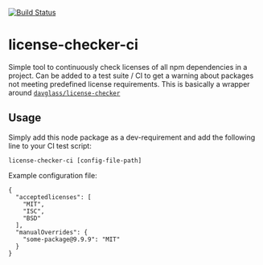 [![Build Status](https://travis-ci.com/Brightspace/license-checker-ci.svg?token=6ZPKDbnLEoi6zxDfhpAL&branch=master)](https://travis-ci.com/Brightspace/license-checker-ci)

# license-checker-ci

Simple tool to continuously check licenses of all npm dependencies in a project. Can be added to a test suite / CI to get a warning about packages not meeting predefined license requirements. This is basically a wrapper around [`davglass/license-checker`]([https://github.com/davglass/license-checker)

## Usage

Simply add this node package as a dev-requirement and add the following line to your CI test script:

```license-checker-ci [config-file-path]```

Example configuration file:

```
{
  "acceptedlicenses": [
    "MIT",
    "ISC",
    "BSD"
  ],
  "manualOverrides": {
    "some-package@9.9.9": "MIT"
  }
}
```
